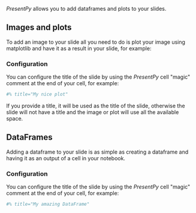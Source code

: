 *PresentPy* allows you to add dataframes and plots to your slides.

## Images and plots

To add an image to your slide all you need to do is plot your image using matplotlib and have it as a result in your slide, for example:

### Configuration

You can configure the title of the slide by using the *PresentPy* cell "magic" comment at the end of your cell, for example:

```python
#% title="My nice plot" 
```

If you provide a title, it will be used as the title of the slide, otherwise the slide will not have a title and the image or plot will use all the available space.

## DataFrames

Adding a dataframe to your slide is as simple as creating a dataframe and having it as an output of a cell in your notebook.

### Configuration

You can configure the title of the slide by using the *PresentPy* cell "magic" comment at the end of your cell, for example:

```python
#% title="My amazing DataFrame" 
```